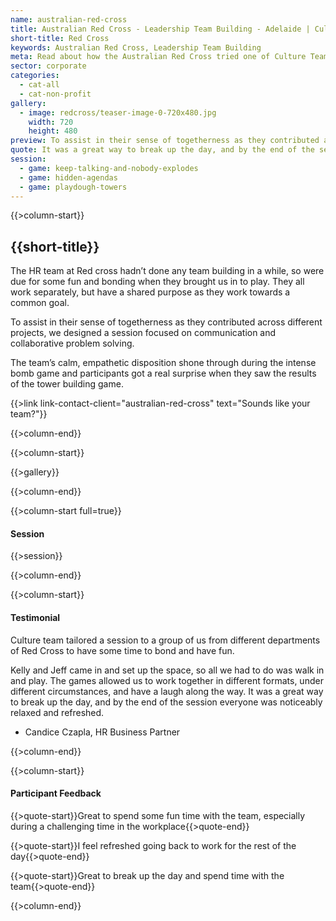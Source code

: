 ```yaml
---
name: australian-red-cross
title: Australian Red Cross - Leadership Team Building - Adelaide | Culture Team
short-title: Red Cross
keywords: Australian Red Cross, Leadership Team Building
meta: Read about how the Australian Red Cross tried one of Culture Team's leadership team building games. Interested in treating your team? Get in touch today!
sector: corporate
categories:
  - cat-all
  - cat-non-profit
gallery:
  - image: redcross/teaser-image-0-720x480.jpg
    width: 720
    height: 480
preview: To assist in their sense of togetherness as they contributed across different projects, we designed a session focused on communication and collaborative problem solving. 
quote: It was a great way to break up the day, and by the end of the session everyone was noticeably relaxed and refreshed.
session:
  - game: keep-talking-and-nobody-explodes
  - game: hidden-agendas
  - game: playdough-towers
---
```

{{>column-start}}

## {{short-title}}

The HR team at Red cross hadn’t done any team building in a while, so were due for some fun and bonding when they brought us in to play. They all work separately, but have a shared purpose as they work towards a common goal. 

To assist in their sense of togetherness as they contributed across different projects, we designed a session focused on communication and collaborative problem solving. 

The team’s calm, empathetic disposition shone through during the intense bomb game and participants got a real surprise when they saw the results of the tower building game.

{{>link link-contact-client="australian-red-cross" text="Sounds like your team?"}}

{{>column-end}}

{{>column-start}}

{{>gallery}}

{{>column-end}}

{{>column-start full=true}}

#### Session

{{>session}}

{{>column-end}}

{{>column-start}}

#### Testimonial

Culture team tailored a session to a group of us from different departments of Red Cross to have some time to bond and have fun.

Kelly and Jeff came in and set up the space, so all we had to do was walk in and play. The games allowed us to work together in different formats, under different circumstances, and have a laugh along the way. It was a great way to break up the day, and by the end of the session everyone was noticeably relaxed and refreshed.

* Candice Czapla,  HR Business Partner

{{>column-end}}

{{>column-start}}

#### Participant Feedback

{{>quote-start}}Great to spend some fun time with the team, especially during a challenging time in the workplace{{>quote-end}}

{{>quote-start}}I feel refreshed going back to work for the rest of the day{{>quote-end}}

{{>quote-start}}Great to break up the day and spend time with the team{{>quote-end}}

{{>column-end}}